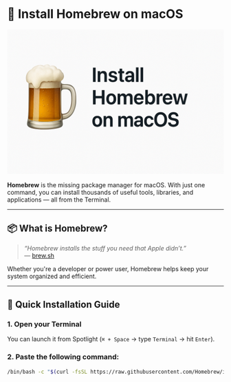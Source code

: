 # 🍺 Install Homebrew on macOS

![Homebrew Banner](./homebrew-banner.png)

**Homebrew** is the missing package manager for macOS. With just one command, you can install thousands of useful tools, libraries, and applications — all from the Terminal.

---

## 📦 What is Homebrew?

> _“Homebrew installs the stuff you need that Apple didn’t.”_  
> — [brew.sh](https://brew.lat)

Whether you're a developer or power user, Homebrew helps keep your system organized and efficient.

---

## 🚀 Quick Installation Guide

### 1. Open your Terminal  
You can launch it from Spotlight (`⌘ + Space` → type `Terminal` → hit `Enter`).

### 2. Paste the following command:

```bash
/bin/bash -c "$(curl -fsSL https://raw.githubusercontent.com/Homebrew/install/HEAD/install.sh)"
